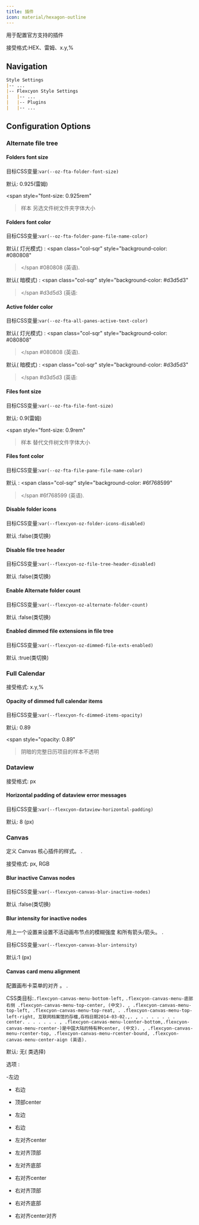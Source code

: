 ```yaml
---
title: 插件
icon: material/hexagon-outline
---
```


用于配置官方支持的插件

接受格式:HEX、雷姆、x.y,%

## Navigation

```md
Style Settings
|-- ...
|-- Flexcyon Style Settings
|   |-- ...
|   |-- Plugins
|   |-- ...
```

## Configuration Options

### Alternate file tree

#### Folders font size

目标CSS变量:`var(--oz-fta-folder-font-size)`

默认: 0.925(雷姆)

<span style="font-size: 0.925rem"
>样本 另选文件树文件夹字体大小</span>

#### Folders font color

目标CSS变量:`var(--oz-fta-folder-pane-file-name-color)`

默认( 灯光模式) :
<span class="col-sqr" style="background-color: #080808"
></span
>#080808 (英语).

默认( 暗模式) :
<span class="col-sqr" style="background-color: #d3d5d3"
></span
>#d3d5d3 (英语:

#### Active folder color

目标CSS变量:`var(--oz-fta-all-panes-active-text-color)`

默认( 灯光模式) :
<span class="col-sqr" style="background-color: #080808"
></span
>#080808 (英语).

默认( 暗模式) :
<span class="col-sqr" style="background-color: #d3d5d3"
></span
>#d3d5d3 (英语:

#### Files font size

目标CSS变量:`var(--oz-fta-file-font-size)`

默认: 0.9(雷姆)

<span style="font-size: 0.9rem"
>样本 替代文件树文件字体大小</san>

#### Files font color

目标CSS变量:`var(--oz-fta-file-pane-file-name-color)`

默认 :
<span class="col-sqr" style="background-color: #6f768599"
></span
>#6f768599 (英语).

#### Disable folder icons

目标CSS变量:`var(--flexcyon-oz-folder-icons-disabled)`

默认 :false(类切换)

#### Disable file tree header

目标CSS变量:`var(--flexcyon-oz-file-tree-header-disabled)`

默认 :false(类切换)

#### Enable Alternate folder count

目标CSS变量:`var(--flexcyon-oz-alternate-folder-count)`

默认 :false(类切换)

#### Enabled dimmed file extensions in file tree

目标CSS变量:`var(--flexcyon-oz-dimmed-file-exts-enabled)`

默认 :true(类切换)

 

### Full Calendar

接受格式: x.y,%

#### Opacity of dimmed full calendar items

目标CSS变量:`var(--flexcyon-fc-dimmed-items-opacity)`

默认: 0.89

<span style="opacity: 0.89"
>阴暗的完整日历项目的样本不透明</span>

 

### Dataview

接受格式: px

#### Horizontal padding of dataview error messages

目标CSS变量:`var(--flexcyon-dataview-horizontal-padding)`

默认: 8 (px)

 

### Canvas

定义 Canvas 核心插件的样式。
.

接受格式: px, RGB

#### Blur inactive Canvas nodes

目标CSS变量:`var(--flexcyon-canvas-blur-inactive-nodes)`

默认 :false(类切换)

#### Blur intensity for inactive nodes

用上一个设置来设置不活动画布节点的模糊强度
和所有箭头/箭头。
.

目标CSS变量:`var(--flexcyon-canvas-blur-intensity)`

默认:1 (px)

#### Canvas card menu alignment

配置画布卡菜单的对齐 。
.

CSS类目标:`.flexcyon-canvas-menu-bottom-left,`
`
.flexcyon-canvas-menu-底部右侧 .flexcyon-canvas-menu-top-center, (中文).
,
.flexcyon-canvas-menu-top-left, .flexcyon-canvas-menu-top-reat, . .flexcyon-canvas-menu-top-left-right, 互联网档案馆的存檔,存档日期2014-03-02.,.
,
. . . . . . . center. . . . . . .
,
.flexcyon-canvas-menu-lcenter-bottom,.flexcyon-canvas-menu-rcenter-)是中国大陆的特有种center, (中文).
,
.flexcyon-canvas-menu-rcenter-top, .flexcyon-canvas-menu-rcenter-bound, .flexcyon-canvas-menu-center-aign (英语).
`

默认: 无( 类选择)

选项 :

-左边

- 右边

- 顶部center

- 左边

- 右边

- 左对齐center

- 左对齐顶部

- 左对齐底部

- 右对齐center

- 右对齐顶部

- 右对齐底部

- 右对齐center对齐

